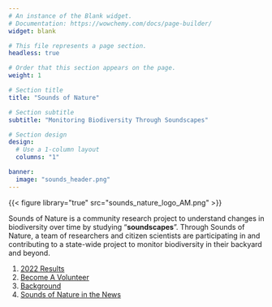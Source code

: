 ```yaml
---
# An instance of the Blank widget.
# Documentation: https://wowchemy.com/docs/page-builder/
widget: blank

# This file represents a page section.
headless: true

# Order that this section appears on the page.
weight: 1

# Section title
title: "Sounds of Nature"

# Section subtitle
subtitle: "Monitoring Biodiversity Through Soundscapes"

# Section design
design:
  # Use a 1-column layout
  columns: "1"

banner:
  image: "sounds_header.png"
---
```


{{< figure library="true" src="sounds_nature_logo_AM.png" >}}


Sounds of Nature is a community research project to understand changes in biodiversity over time by studying “**soundscapes**”. Through Sounds of Nature, a team of researchers and citizen scientists are participating in and contributing to a state-wide project to monitor biodiversity in their backyard and beyond. 

1. [2022 Results](#results)    
2. [Become A Volunteer](#volunteer)    
3. [Background](#background)    
4. [Sounds of Nature in the News](#news)    
